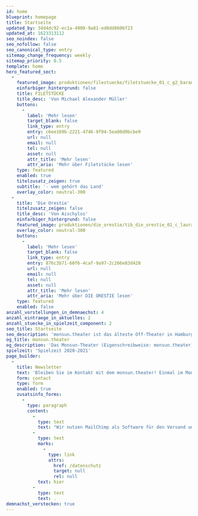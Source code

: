 ```yaml
---
id: home
blueprint: homepage
title: Startseite
updated_by: 34d4dc92-ec1a-4900-9a81-ed8dd8606f23
updated_at: 1623313112
seo_noindex: false
seo_nofollow: false
seo_canonical_type: entry
sitemap_change_frequency: weekly
sitemap_priority: 0.5
template: home
hero_featured_sect:
  -
    featured_image: produktionen/filestuecke/filetstuecke_01_c_g2_baraniak_web.jpg
    einfarbiger_hintergrund: false
    title: FILETSTÜCKE
    title_desc: 'Von Michael Alexander Müller'
    buttons:
      -
        label: 'Mehr lesen'
        target_blank: false
        link_type: entry
        entry: c6ee169b-2221-4746-9f04-5ea08d0bcbe9
        url: null
        email: null
        tel: null
        asset: null
        attr_title: 'Mehr lesen'
        attr_aria: 'Mehr über Filetstücke lesen'
    type: featured
    enabled: true
    titelzusatz_zeigen: true
    subtitle: '- wem gehört das Land'
    overlay_color: neutral-300
  -
    title: 'Die Orestie'
    titelzusatz_zeigen: false
    title_desc: 'Von Aischylos'
    einfarbiger_hintergrund: false
    featured_image: produktionen/die_orestie/tib_die_orestie_01_c_laura_thomas.jpg
    overlay_color: neutral-300
    buttons:
      -
        label: 'Mehr lesen'
        target_blank: false
        link_type: entry
        entry: 876c3b71-60f6-4caf-9a97-2c266e83d428
        url: null
        email: null
        tel: null
        asset: null
        attr_title: 'Mehr lesen'
        attr_aria: 'Mehr über DIE ORESTIE lesen'
    type: featured
    enabled: false
anzahl_vorstellungen_in_demnaechst: 4
anzahl_eintraege_in_aktuelles: 2
anzahl_stuecke_in_spielzeit_component: 2
seo_title: Startseite
seo_description: 'monsun.theater ist das älteste Off-Theater in Hamburg und besteht seit 1980. Es befindet sich im Stadtteil Ottensen.'
og_title: monsun.theater
og_description: 'Das Monsun-Theater (Eigenschreibweise: monsun.theater) ist das älteste Off-Theater in Hamburg und besteht seit 1980. Es befindet sich im Stadtteil Ottensen.'
spielzeit: 'Spielzeit 2020-2021'
page_builder:
  -
    title: Newsletter
    text: 'Bleiben Sie im Kontakt mit dem monsun.theater! Einmal im Monat aktuelle Informationen zu unseren Veranstaltungen: Premieren, Festivals, Extra-Events und ein Blick hinter die Kulissen.'
    form: contact
    type: form
    enabled: true
    zusatsinfo_forms:
      -
        type: paragraph
        content:
          -
            type: text
            text: "Wir nutzen MailChimp als Software für den Versand unseres Newsletter. Nach Bestätigen des Buttons \"SENDEN\" erhalten Sie innerhalb weniger Minuten eine E-Mail mit einem Bestätigungslink, um Ihre Anmeldung abzuschließen. Sie willigen hiermit in die Verarbeitung Ihrer Daten zu diesem Zweck ein. Ihre Daten werden nur zu diesem Zweck verwendet und nicht an Dritte weitergegeben. Sie können den Newsletter jederzeit wieder durch einen Klick auf das entsprechende Feld am Ende des Newsletters abbestellen. Ihre E-Maildaten werden dann automatisch aus dem Verteiler ausgetragen. Hinweise zum Datenschutz finden Sie\_"
          -
            type: text
            marks:
              -
                type: link
                attrs:
                  href: /datenschutz
                  target: null
                  rel: null
            text: hier
          -
            type: text
            text: .
demnachst_verstecken: true
---
```


